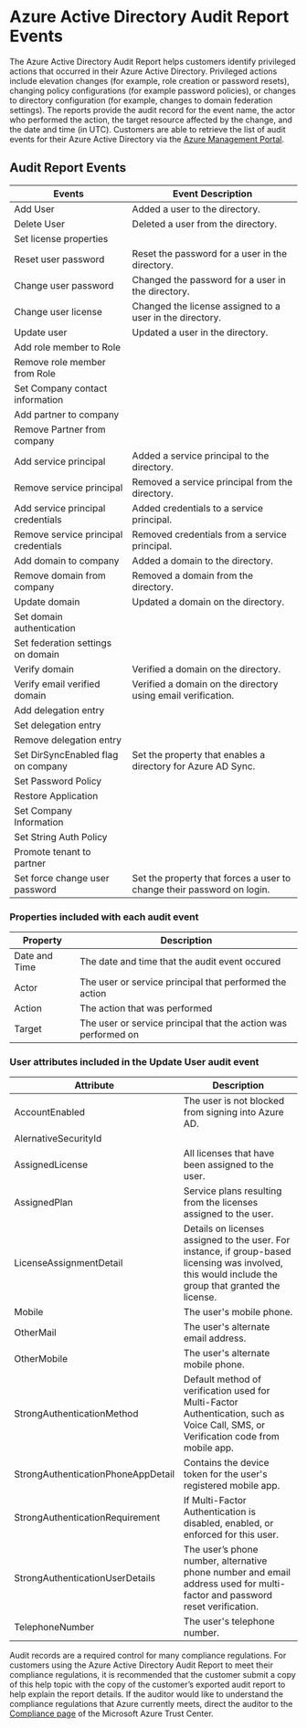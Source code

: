 <properties 
   pageTitle="Azure Active Directory Audit Report Events" 
   description="Audited events that are available for viewing and downloading from your Azure Active Directory" 
   services="active-directory" 
   documentationCenter="" 
   authors="kenhoff" 
   manager="?" 
   editor=""/>

<tags
   ms.service="active-directory"
   ms.devlang="na"
   ms.topic="article"
   ms.tgt_pltfrm="na"
   ms.workload="identity" 
   ms.date="03/23/2015"
   ms.author="kenhoff"/>

# Azure Active Directory Audit Report Events

The Azure Active Directory Audit Report helps customers identify privileged actions that occurred in their Azure Active Directory. Privileged actions include elevation changes (for example, role creation or password resets), changing policy configurations (for example password policies), or changes to directory configuration (for example, changes to domain federation settings). The reports provide the audit record for the event name, the actor who performed the action, the target resource affected by the change, and the date and time (in UTC). Customers are able to retrieve the list of audit events for their Azure Active Directory via the [Azure Management Portal](https://manage.windowsazure.com/).  

## Audit Report Events

<!--- audit event descriptions should be in the past tense --->

|	Events 					| 	Event Description								|
|	------------------------------		|	-------									|
|	Add User				|	Added a user to the directory.						|
|	Delete User				|	Deleted a user from the directory.					|
|	Set license properties			|										|
|	Reset user password			|	Reset the password for a user in the directory.				|
|	Change user password			|	Changed the password for a user in the directory.			|
|	Change user license			|	Changed the license assigned to a user in the directory.		|
|	Update user				|	Updated a user in the directory.					|
|	Add role member to Role			|			|
|	Remove role member from Role		|			|
|	Set Company contact information		|			|
|	Add partner to company			|			|
|	Remove Partner from company		|			|
|	Add service principal			|	Added a service principal to the directory.				|
|	Remove service principal		|	Removed a service principal from the directory.				|
|	Add service principal credentials	|	Added credentials to a service principal.		|
|	Remove service principal credentials	|	Removed credentials from a service principal.		|
|	Add domain to company			|	Added a domain to the directory.		|
|	Remove domain from company		|	Removed a domain from the directory.		|
|	Update domain				|	Updated a domain on the directory.		|
|	Set domain authentication		|			|
|	Set federation settings on domain	|			|
|	Verify domain				|	Verified a domain on the directory.		|
|	Verify email verified domain		|	Verified a domain on the directory using email verification.		|
|	Add delegation entry			|			|
|	Set delegation entry			|			|
|	Remove delegation entry			|			|
|	Set DirSyncEnabled flag on company	|	Set the property that enables a directory for Azure AD Sync.		|
|	Set Password Policy			|			|
|	Restore Application			|			|
|	Set Company Information			|			|
|	Set String Auth Policy			|			|
|	Promote tenant to partner		|			|
|	Set force change user password		|	Set the property that forces a user to change their password on login.	|

### Properties included with each audit event

| Property	| Description								|
| ------	| ------								|		
| Date and Time	| The date and time that the audit event occured			|
| Actor		| The user or service principal that performed the action		|
| Action	| The action that was performed						|
| Target	| The user or service principal that the action was performed on	|

### User attributes included in the Update User audit event

| Attribute 				| Description	|
| ---------------------------------	| ---------	|
| AccountEnabled			| The user is not blocked from signing into Azure AD.														|
| AlernativeSecurityId			| 																				|
| AssignedLicense			| All licenses that have been assigned to the user.														|
| AssignedPlan				| Service plans resulting from the licenses assigned to the user.												|
| LicenseAssignmentDetail		| Details on licenses assigned to the user. For instance, if group-based licensing was involved, this would include the group that granted the license.		|
| Mobile				| The user's mobile phone.																	|
| OtherMail				| The user's alternate email address.																|
| OtherMobile				| The user's alternate mobile phone.																|
| StrongAuthenticationMethod		| Default method of verification used for Multi-Factor Authentication, such as Voice Call, SMS, or Verification code from mobile app.				|
| StrongAuthenticationPhoneAppDetail	| Contains the device token for the user's registered mobile app.												|
| StrongAuthenticationRequirement	| If Multi-Factor Authentication is disabled, enabled, or enforced for this user.										|
| StrongAuthenticationUserDetails	| The user’s phone number, alternative phone number and email address used for multi-factor and password reset verification.					|
| TelephoneNumber			| The user's telephone number.																	|

Audit records are a required control for many compliance regulations. For customers using the Azure Active Directory Audit Report to meet their compliance regulations, it is recommended that the customer submit a copy of this help topic with the copy of the customer’s exported audit report to help explain the report details. If the auditor would like to understand the compliance regulations that Azure currently meets, direct the auditor to the [Compliance page](http://azure.microsoft.com/en-us/support/trust-center/compliance/) of the Microsoft Azure Trust Center.
